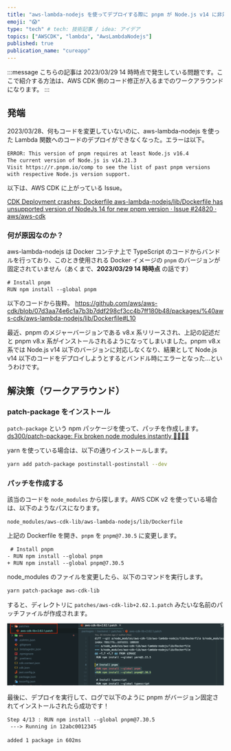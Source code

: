 ```yaml
---
title: "aws-lambda-nodejs を使ってデプロイする際に pnpm が Node.js v14 に非対応となりエラーになる問題を解消する"
emoji: "😱"
type: "tech" # tech: 技術記事 / idea: アイデア
topics: ["AWSCDK", "lambda", "AwsLambdaNodejs"]
published: true
publication_name: "cureapp"
---
```


:::message
こちらの記事は 2023/03/29 14 時時点で発生している問題です。ここで紹介する方法は、AWS CDK 側のコード修正が入るまでのワークアラウンドになります。
:::

## 発端

2023/03/28、何もコードを変更していないのに、aws-lambda-nodejs を使った Lambda 関数へのコードのデプロイができなくなった。エラーは以下。

```
ERROR: This version of pnpm requires at least Node.js v16.4
The current version of Node.js is v14.21.3
Visit https://r.pnpm.io/comp to see the list of past pnpm versions with respective Node.js version support.
```

以下は、AWS CDK に上がっている Issue。

[CDK Deployment crashes: Dockerfile aws-lambda-nodejs/lib/Dockerfile has unsupported version of NodeJs 14 for new pnpm version · Issue #24820 · aws/aws-cdk](https://github.com/aws/aws-cdk/issues/24820)

### 何が原因なのか？

aws-lambda-nodejs は Docker コンテナ上で TypeScript のコードからバンドルを行っており、このとき使用される Docker イメージの `pnpm` のバージョンが固定されていません（あくまで、**2023/03/29 14 時時点** の話です）

```docker
# Install pnpm
RUN npm install --global pnpm
```

以下のコードから抜粋。
https://github.com/aws/aws-cdk/blob/07d3aa74e6c1a7b3b7ddf298cf3cc4b7ff180b48/packages/%40aws-cdk/aws-lambda-nodejs/lib/Dockerfile#L10

最近、pnpm のメジャーバージョンである v8.x 系リリースされ、上記の記述だと pnpm v8.x 系がインストールされるようになってしまいました。pnpm v8.x 系では Node.js v14 以下のバージョンに対応しなくなり、結果として Node.js v14 以下のコードをデプロイしようとするとバンドル時にエラーとなった…というわけです。

## 解決策（ワークアラウンド）

### patch-package をインストール

`patch-package` という npm パッケージを使って、パッチを作成します。
[ds300/patch-package: Fix broken node modules instantly 🏃🏽‍♀️💨](https://github.com/ds300/patch-package#set-up)

yarn を使っている場合は、以下の通りインストールします。

```bash
yarn add patch-package postinstall-postinstall --dev
```

### パッチを作成する

該当のコードを `node_modules` から探します。AWS CDK v2 を使っている場合は、以下のようなパスになります。

```
node_modules/aws-cdk-lib/aws-lambda-nodejs/lib/Dockerfile
```

上記の Dockerfile を開き、`pnpm` を `pnpm@7.30.5` に変更します。

```
 # Install pnpm
- RUN npm install --global pnpm
+ RUN npm install --global pnpm@7.30.5
```

node_modules のファイルを変更したら、以下のコマンドを実行します。

```bash
yarn patch-package aws-cdk-lib
```

すると、ディレクトリに `patches/aws-cdk-lib+2.62.1.patch` みたいな名前のパッチファイルが作成されます。

![](/images/aws-lambda-nodejs-pnpm-error/patch_img.png)

最後に、デプロイを実行して、ログで以下のように pnpm がバージョン固定されてインストールされたら成功です！

```
Step 4/13 : RUN npm install --global pnpm@7.30.5
 ---> Running in 12abc0012345

added 1 package in 602ms
```
